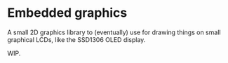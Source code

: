 # Embedded graphics

A small 2D graphics library to (eventually) use for drawing things on small graphical LCDs, like the SSD1306 OLED display.

WIP.

